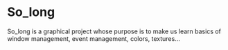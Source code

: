 # So_long

So_long is a graphical project whose purpose is to make us learn basics of window management, event management, colors, textures...
